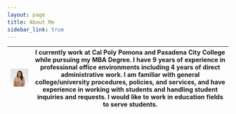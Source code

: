 ```yaml
---
layout: page
title: About Me
sidebar_link: true
---
```



<table>
<thead>
  <tr>
    <th><img src="assets/images/carrie_image.jpg" alt="Carrie"></th>
    <th>I currently work at Cal Poly Pomona and Pasadena City College while pursuing my MBA Degree. I have 9 years of experience in professional office environments including 4 years of direct administrative work. I am familiar with general college/university procedures, policies, and services, and have experience in working with students and handling student inquiries and requests. I would like to work in education fields to serve students. </th>
  </tr>
</thead>
</table>